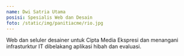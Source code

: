 ```yaml
---
name: Dwi Satria Utama
posisi: Spesialis Web dan Desain
foto: /static/img/panitiacme/rio.jpg
---
```


Web dan seluler desainer untuk Cipta Media Ekspresi dan menangani infrasturktur IT dibelakang aplikasi hibah dan evaluasi.
